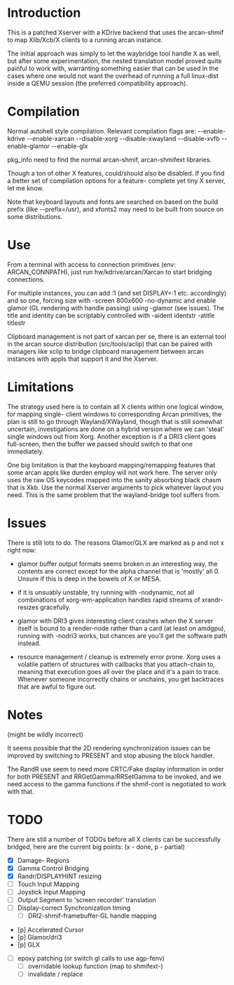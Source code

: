 Introduction
====
This is a patched Xserver with a KDrive backend that uses the arcan-shmif to
map Xlib/Xcb/X clients to a running arcan instance.

The initial approach was simply to let the waybridge tool handle X as well,
but after some experimentation, the nested translation model proved quite
painful to work with, warranting something easier that can be used in the
cases where one would not want the overhead of running a full linux-dist
inside a QEMU session (the preferred compatibility approach).

Compilation
====
Normal autohell style compilation. Relevant compilation flags are:
    --enable-kdrive --enable-xarcan --disable-xorg --disable-xwayland
    --disable-xvfb --enable-glamor --enable-glx

pkg\_info need to find the normal arcan-shmif, arcan-shmifext libraries.

Though a ton of other X features, could/should also be disabled.
If you find a better set of compilation options for a feature- complete yet
tiny X server, let me know.

Note that keyboard layouts and fonts are searched on based on the build
prefix (like --prefix=/usr), and xfonts2 may need to be built from source
on some distributions.

Use
====
From a terminal with access to connection primitives (env: ARCAN\_CONNPATH),
just run hw/kdrive/arcan/Xarcan to start bridging connections.

For multiple instances, you can add :1 (and set DISPLAY=:1 etc. accordingly)
and so one, forcing size with -screen 800x600 -no-dynamic and enable glamor
(GL rendering with handle passing) using -glamor (see issues). The title and
identity can be scriptably controlled with -aident identstr -atitle titlestr

Clipboard management is not part of xarcan per se, there is an external tool
in the arcan source distribution (src/tools/aclip) that can be paired with
managers like xclip to bridge clipboard management between arcan instances
with appls that support it and the Xserver.

Limitations
====
The strategy used here is to contain all X clients within one logical window,
for mapping single- client windows to corresponding Arcan primitives, the plan
is still to go through Wayland/XWayland, though that is still somewhat
uncertain, investigations are done on a hybrid version where we can 'steal'
single windows out from Xorg. Another exception is if a DRI3 client goes
full-screen, then the buffer we passed should switch to that one immediately.

One big limitation is that the keyboard mapping/remapping features that some
arcan appls like durden employ will not work here. The server only uses the
raw OS keycodes mapped into the sanity absorbing black chasm that is Xkb. Use
the normal Xserver arguments to pick whatever layout you need. This is the
same problem that the wayland-bridge tool suffers from.

Issues
====
There is still lots to do. The reasons Glamor/GLX are marked as p and not x
right now:

* glamor buffer output formats seems broken in an interesting way, the
  contents are correct except for the alpha channel that is 'mostly' all 0.
	Unsure if this is deep in the bowels of X or MESA.

* if it is unsuably unstable, try running with -nodynamic, not all combinations
	of xorg-wm-application handles rapid streams of xrandr- resizes gracefully.

* glamor with DRI3 gives interesting client crashes when the X server itself
  is bound to a render-node rather than a card (at least on amdgpu), running
	with -nodri3 works, but chances are you'll get the software path instead.

* resource management / cleanup is extremely error prone. Xorg uses a volatile
  pattern of structures with callbacks that you attach-chain to, meaning that
	execution goes all over the place and it's a pain to trace. Whenever someone
	incorrectly chains or unchains, you get backtraces that are awful to figure
	out.

Notes
====
(might be wildly incorrect)

It seems possible that the 2D rendering synchronization issues can be improved
by switching to PRESENT and stop abusing the block handler.

The RandR use seem to need more CRTC/Fake display information in order for
both PRESENT and RRGetGamma/RRSetGamma to be invoked, and we need access to
the gamma functions if the shmif-cont is negotiated to work with that.

TODO
====
There are still a number of TODOs before all X clients can be successfully
bridged, here are the current big points:
(x - done, p - partial)

- [x] Damage- Regions
- [x] Gamma Control Bridging
- [x] Randr/DISPLAYHINT resizing
- [ ] Touch Input Mapping
- [ ] Joystick Input Mapping
- [ ] Output Segment to 'screen recorder' translation
- [ ] Display-correct Synchronization timing
  - [ ] DRI2-shmif-framebuffer-GL handle mapping
- [p] Accelerated Cursor
- [p] Glamor/dri3
- [p] GLX
- [ ] epoxy patching (or switch gl calls to use agp-fenv)
    - [ ] overridable lookup function (map to shmifext-)
    - [ ] invalidate / replace
